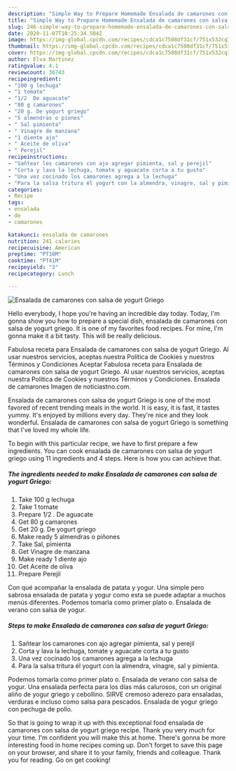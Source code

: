 ```yaml
---
description: "Simple Way to Prepare Homemade Ensalada de camarones con salsa de yogurt Griego"
title: "Simple Way to Prepare Homemade Ensalada de camarones con salsa de yogurt Griego"
slug: 246-simple-way-to-prepare-homemade-ensalada-de-camarones-con-salsa-de-yogurt-griego
date: 2020-11-07T10:25:34.504Z
image: https://img-global.cpcdn.com/recipes/cdca1c7508df31cf/751x532cq70/ensalada-de-camarones-con-salsa-de-yogurt-griego-foto-principal.jpg
thumbnail: https://img-global.cpcdn.com/recipes/cdca1c7508df31cf/751x532cq70/ensalada-de-camarones-con-salsa-de-yogurt-griego-foto-principal.jpg
cover: https://img-global.cpcdn.com/recipes/cdca1c7508df31cf/751x532cq70/ensalada-de-camarones-con-salsa-de-yogurt-griego-foto-principal.jpg
author: Elva Martinez
ratingvalue: 4.1
reviewcount: 36743
recipeingredient:
- "100 g lechuga"
- "1 tomate"
- "1/2  De aguacate"
- "80 g camarones"
- "20 g. De yogurt griego"
- "5 almendras o piones"
- " Sal pimienta"
- " Vinagre de manzana"
- "1 diente ajo"
- " Aceite de oliva"
- " Perejil"
recipeinstructions:
- "Sañtear los camarones con ajo agregar pimienta, sal y perejil"
- "Corta y lava la lechuga, tomate y aguacate corta a tu gusto"
- "Una vez cocinado los camarones agrega a la lechuga"
- "Para la salsa tritura él yogurt con la almendra, vinagre, sal y pimienta."
categories:
- Recipe
tags:
- ensalada
- de
- camarones

katakunci: ensalada de camarones 
nutrition: 241 calories
recipecuisine: American
preptime: "PT16M"
cooktime: "PT41M"
recipeyield: "3"
recipecategory: Lunch

---
```



![Ensalada de camarones con salsa de yogurt Griego](https://img-global.cpcdn.com/recipes/cdca1c7508df31cf/751x532cq70/ensalada-de-camarones-con-salsa-de-yogurt-griego-foto-principal.jpg)

Hello everybody, I hope you're having an incredible day today. Today, I'm gonna show you how to prepare a special dish, ensalada de camarones con salsa de yogurt griego. It is one of my favorites food recipes. For mine, I'm gonna make it a bit tasty. This will be really delicious.

Fabulosa receta para Ensalada de camarones con salsa de yogurt Griego. Al usar nuestros servicios, aceptas nuestra Política de Cookies y nuestros Términos y Condiciones Aceptar Fabulosa receta para Ensalada de camarones con salsa de yogurt Griego. Al usar nuestros servicios, aceptas nuestra Política de Cookies y nuestros Términos y Condiciones. Ensalada de camarones Imagen de noticiastno.com.

Ensalada de camarones con salsa de yogurt Griego is one of the most favored of recent trending meals in the world. It is easy, it is fast, it tastes yummy. It's enjoyed by millions every day. They're nice and they look wonderful. Ensalada de camarones con salsa de yogurt Griego is something that I've loved my whole life.


To begin with this particular recipe, we have to first prepare a few ingredients. You can cook ensalada de camarones con salsa de yogurt griego using 11 ingredients and 4 steps. Here is how you can achieve that.

<!--inarticleads1-->

##### The ingredients needed to make Ensalada de camarones con salsa de yogurt Griego:

1. Take 100 g lechuga
1. Take 1 tomate
1. Prepare 1/2 . De aguacate
1. Get 80 g camarones
1. Get 20 g. De yogurt griego
1. Make ready 5 almendras o piñones
1. Take  Sal, pimienta
1. Get  Vinagre de manzana
1. Make ready 1 diente ajo
1. Get  Aceite de oliva
1. Prepare  Perejil


Con qué acompañar la ensalada de patata y yogur. Una simple pero sabrosa ensalada de patata y yogur como esta se puede adaptar a muchos menús diferentes. Podemos tomarla como primer plato o. Ensalada de verano con salsa de yogur. 

<!--inarticleads2-->

##### Steps to make Ensalada de camarones con salsa de yogurt Griego:

1. Sañtear los camarones con ajo agregar pimienta, sal y perejil
1. Corta y lava la lechuga, tomate y aguacate corta a tu gusto
1. Una vez cocinado los camarones agrega a la lechuga
1. Para la salsa tritura él yogurt con la almendra, vinagre, sal y pimienta.


Podemos tomarla como primer plato o. Ensalada de verano con salsa de yogur. Una ensalada perfecta para los días más calurosos, con un original aliño de yogur griego y cebollino. SIRVE cremoso aderezo para ensaladas, verduras e incluso como salsa para pescados. Ensalada de yogur griego con pechuga de pollo. 

So that is going to wrap it up with this exceptional food ensalada de camarones con salsa de yogurt griego recipe. Thank you very much for your time. I'm confident you will make this at home. There's gonna be more interesting food in home recipes coming up. Don't forget to save this page on your browser, and share it to your family, friends and colleague. Thank you for reading. Go on get cooking!
